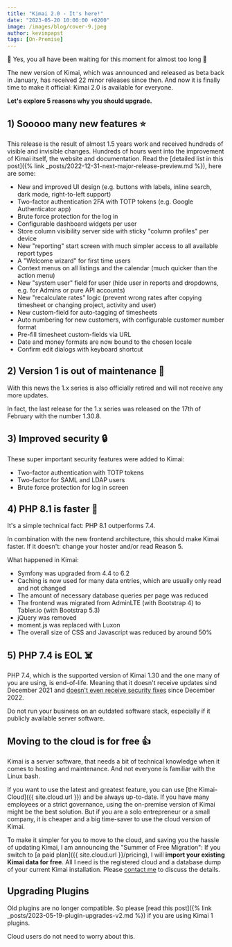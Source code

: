 ```yaml
---
title: "Kimai 2.0 - It's here!"
date: "2023-05-20 10:00:00 +0200"
image: /images/blog/cover-9.jpeg
author: kevinpapst
tags: [On-Premise]
---
```


🎉 Yes, you all have been waiting for this moment for almost too long 🎉 

The new version of Kimai, which was announced and released as beta back in January, has received 22 minor releases since then. 
And now it is finally time to make it official: Kimai 2.0 is available for everyone.

**Let's explore 5 reasons why you should upgrade.**

## 1) Sooooo many new features ⭐️

This release is the result of almost 1.5 years work and received hundreds of visible and invisible changes.
Hundreds of hours went into the improvement of Kimai itself, the website and documentation. 
Read the [detailed list in this post]({% link _posts/2022-12-31-next-major-release-preview.md %}), here are some:

- New and improved UI design (e.g. buttons with labels, inline search, dark mode, right-to-left support)
- Two-factor authentication 2FA with TOTP tokens (e.g. Google Authenticator app)
- Brute force protection for the log in
- Configurable dashboard widgets per user
- Store column visibility server side with sticky "column profiles" per device
- New "reporting" start screen with much simpler access to all available report types
- A "Welcome wizard" for first time users
- Context menus on all listings and the calendar (much quicker than the action menu)
- New "system user" field for user (hide user in reports and dropdowns, e.g. for Admins or pure API accounts)
- New "recalculate rates" logic (prevent wrong rates after copying timesheet or changing project, activity and user)
- New custom-field for auto-tagging of timesheets
- Auto numbering for new customers, with configurable customer number format
- Pre-fill timesheet custom-fields via URL
- Date and money formats are now bound to the chosen locale
- Confirm edit dialogs with keyboard shortcut

## 2) Version 1 is out of maintenance 🐛

With this news the 1.x series is also officially retired and will not receive any more updates.

In fact, the last release for the 1.x series was released on the 17th of February with the number 1.30.8.

## 3) Improved security 🔒

These super important security features were added to Kimai:

- Two-factor authentication with TOTP tokens
- Two-factor for SAML and LDAP users
- Brute force protection for log in screen

## 4) PHP 8.1 is faster 🚀

It's a simple technical fact: PHP 8.1 outperforms 7.4.

In combination with the new frontend architecture, this should make Kimai faster. 
If it doesn't: change your hoster and/or read Reason 5.

What happened in Kimai:

- Symfony was upgraded from 4.4 to 6.2
- Caching is now used for many data entries, which are usually only read and not changed 
- The amount of necessary database queries per page was reduced
- The frontend was migrated from AdminLTE (with Bootstrap 4) to Tabler.io (with Bootstrap 5.3)
- jQuery was removed
- moment.js was replaced with Luxon
- The overall size of CSS and Javascript was reduced by around 50%

## 5) PHP 7.4 is EOL ☠️

PHP 7.4, which is the supported version of Kimai 1.30 and the one many of you are using, is end-of-life.
Meaning that it doesn't receive updates sind December 2021 and [doesn't even receive security fixes](https://www.php.net/supported-versions.php) since December 2022.

Do not run your business on an outdated software stack, especially if it publicly available server software. 

## Moving to the cloud is for free 👍

Kimai is a server software, that needs a bit of technical knowledge when it comes to hosting and maintenance.
And not everyone is familiar with the Linux bash. 

If you want to use the latest and greatest feature, you can use [the Kimai-Cloud]({{ site.cloud.url }}) and be always up-to-date. 
If you have many employees or a strict governance, using the on-premise version of Kimai might be the best solution.
But if you are a solo entrepreneur or a small company, it is cheaper and a big time-saver to use the cloud version of Kimai.

To make it simpler for you to move to the cloud, and saving you the hassle of updating Kimai, I am announcing the "Summer of Free Migration": 
If you switch to [a paid plan]({{ site.cloud.url }}/pricing), I will **import your existing Kimai data for free**. 
All I need is the registered cloud and a database dump of your current Kimai installation.
Please [contact me](mailto:support@kimai.cloud) to discuss the details.

## Upgrading Plugins

Old plugins are no longer compatible.
So please [read this post]({% link _posts/2023-05-19-plugin-upgrades-v2.md %}) if you are using Kimai 1 plugins. 
 
Cloud users do not need to worry about this.
